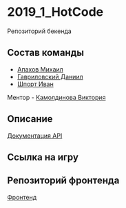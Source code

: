 # 2019_1_HotCode

Репозиторий бекенда

## Состав команды

- [Апахов Михаил](https://github.com/Apakhov)
- [Гавриловский Даниил](https://github.com/GDVFox)
- [Шпорт Иван](https://github.com/IvanShport)

Ментор - [Камолдинова Виктория](https://github.com/VictoriaOtm)

## Описание

[Документация API](http://apidoc.warscript.tech/)

## Ссылка на игру

## Репозиторий фронтенда

[Фронтенд](https://github.com/frontend-park-mail-ru/2019_1_HotCode)
